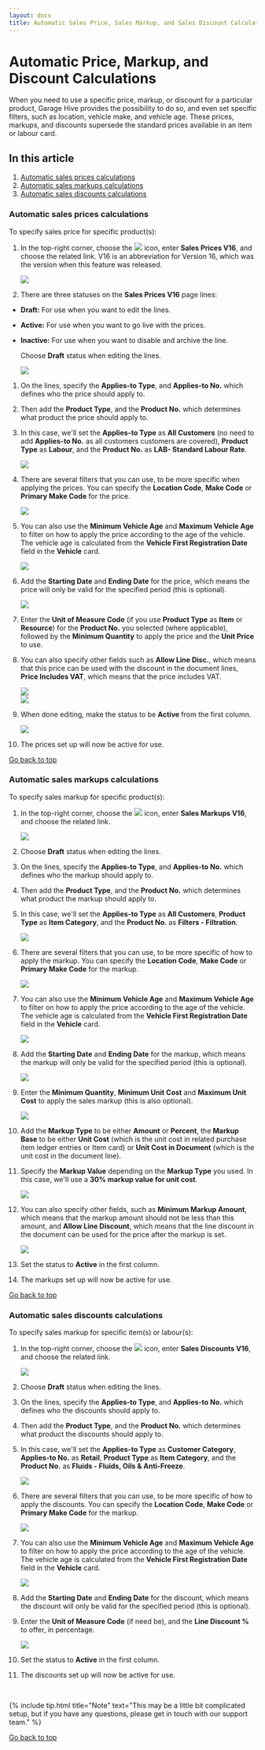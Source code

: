 ```yaml
---
layout: docs
title: Automatic Sales Price, Sales Markup, and Sales Discount Calculations
---
```


<a name="top"></a>

# Automatic Price, Markup, and Discount Calculations 

When you need to use a specific price, markup, or discount for a particular product, Garage Hive provides the possibility to do so, and even set specific filters, such as location, vehicle make, and vehicle age. These prices, markups, and discounts supersede the standard prices available in an item or labour card.

## In this article

1. [Automatic sales prices calculations](#automatic-sales-prices-calculations)
2. [Automatic sales markups calculations](#automatic-sales-markups-calculations)
3. [Automatic sales discounts calculations](#automatic-sales-discounts-calculations)

### Automatic sales prices calculations
To specify sales price for specific product(s):
1. In the top-right corner, choose the ![](media/search_icon.png) icon, enter **Sales Prices V16**, and choose the related link. V16 is an abbreviation for Version 16, which was the version when this feature was released.

   ![](media/garagehive-automatic-pricing1.gif)

1. There are three statuses on the **Sales Prices V16** page lines:
- **Draft:** For use when you want to edit the lines.
- **Active:** For use when you want to go live with the prices.
- **Inactive:** For use when you want to disable and archive the line.

   Choose **Draft** status when editing the lines.

   ![](media/garagehive-automatic-pricing2.png)

1. On the lines, specify the **Applies-to Type**, and **Applies-to No.** which defines who the price should apply to.
1. Then add the **Product Type**, and the **Product No.** which determines what product the price should apply to. 
1. In this case, we'll set the **Applies-to Type** as **All Customers** (no need to add **Applies-to No.** as all customers customers are covered), **Product Type** as **Labour**, and the **Product No.** as **LAB- Standard Labour Rate**.

   ![](media/garagehive-automatic-pricing3.gif)

1. There are several filters that you can use, to be more specific when applying the prices. You can specify the **Location Code**, **Make Code** or **Primary Make Code** for the price.

   ![](media/garagehive-automatic-pricing03.gif)

1. You can also use the **Minimum Vehicle Age** and **Maximum Vehicle Age** to filter on how to apply the price according to the age of the vehicle. The vehicle age is calculated from the **Vehicle First Registration Date** field in the **Vehicle** card.

   ![](media/garagehive-automatic-pricing4.gif)

1. Add the **Starting Date** and **Ending Date** for the price, which means the price will only be valid for the specified period (this is optional).

   ![](media/garagehive-automatic-pricing5.gif)

1. Enter the **Unit of Measure Code** (if you use **Product Type** as **Item** or **Resource**) for the **Product No.** you selected (where applicable), followed by the **Minimum Quantity** to apply the price and the **Unit Price** to use.
1. You can also specify other fields such as **Allow Line Disc.**, which means that this price can be used with the discount in the document lines, **Price Includes VAT**, which means that the price includes VAT.

   ![](media/garagehive-automatic-pricing6.gif)
   <br>
   ![](media/garagehive-automatic-pricing7.png)

1. When done editing, make the status to be **Active** from the first column.

   ![](media/garagehive-automatic-pricing8.gif)

1. The prices set up will now be active for use.

[Go back to top](#top)

### Automatic sales markups calculations
To specify sales markup for specific product(s):
1. In the top-right corner, choose the ![](media/search_icon.png) icon, enter **Sales Markups V16**, and choose the related link.

   ![](media/garagehive-automatic-markups1.gif)

1. Choose **Draft** status when editing the lines. 
1. On the lines, specify the **Applies-to Type**, and **Applies-to No.** which defines who the markup should apply to.
1. Then add the **Product Type**, and the **Product No.** which determines what product the markup should apply to. 
1. In this case, we'll set the **Applies-to Type** as **All Customers**, **Product Type** as **Item Category**, and the **Product No.** as **Filters - Filtration**.

   ![](media/garagehive-automatic-markups2.gif)

1. There are several filters that you can use, to be more specific of how to apply the markup. You can specify the **Location Code**, **Make Code** or **Primary Make Code** for the markup.

   ![](media/garagehive-automatic-markups02.gif)

1. You can also use the **Minimum Vehicle Age** and **Maximum Vehicle Age** to filter on how to apply the price according to the age of the vehicle. The vehicle age is calculated from the **Vehicle First Registration Date** field in the **Vehicle** card.

   ![](media/garagehive-automatic-markups3.gif)

1. Add the **Starting Date** and **Ending Date** for the markup, which means the markup will only be valid for the specified period (this is optional).

   ![](media/garagehive-automatic-markups4.gif)

1. Enter the **Minimum Quantity**, **Minimum Unit Cost** and **Maximum Unit Cost** to apply the sales markup (this is also optional).

   ![](media/garagehive-automatic-markups5.gif)

1. Add the **Markup Type** to be either **Amount** or **Percent**, the **Markup Base** to be either **Unit Cost** (which is the unit cost in related purchase item ledger entries or Item card) or **Unit Cost in Document** (which is the unit cost in the document line).
1. Specify the **Markup Value** depending on the **Markup Type** you used. In this case, we'll use a **30% markup value for unit cost**.

   ![](media/garagehive-automatic-markups6.gif)

1. You can also specify other fields, such as **Minimum Markup Amount**, which means that the markup amount should not be less than this amount, and **Allow Line Discount**, which means that the line discount in the document can be used for the price after the markup is set.

   ![](media/garagehive-automatic-markups7.png)

1. Set the status to **Active** in the first column.
1. The markups set up will now be active for use.

[Go back to top](#top)

### Automatic sales discounts calculations
To specify sales markup for specific item(s) or labour(s):
1. In the top-right corner, choose the ![](media/search_icon.png) icon, enter **Sales Discounts V16**, and choose the related link.

   ![](media/garagehive-automatic-discounts1.gif)

1. Choose **Draft** status when editing the lines. 
1. On the lines, specify the **Applies-to Type**, and **Applies-to No.** which defines who the discounts should apply to.
1. Then add the **Product Type**, and the **Product No.** which determines what product the discounts should apply to. 
1. In this case, we'll set the **Applies-to Type** as **Customer Category**, **Applies-to No.** as **Retail**, **Product Type** as **Item Category**, and the **Product No.** as **Fluids - Fluids, Oils & Anti-Freeze**.

   ![](media/garagehive-automatic-discounts2.gif)

1. There are several filters that you can use, to be more specific of how to apply the discounts. You can specify the **Location Code**, **Make Code** or **Primary Make Code** for the markup.

   ![](media/garagehive-automatic-discounts3.gif)

1. You can also use the **Minimum Vehicle Age** and **Maximum Vehicle Age** to filter on how to apply the price according to the age of the vehicle. The vehicle age is calculated from the **Vehicle First Registration Date** field in the **Vehicle** card.

   ![](media/garagehive-automatic-discounts4.gif)

1. Add the **Starting Date** and **Ending Date** for the discount, which means the discount will only be valid for the specified period (this is optional).
1. Enter the **Unit of Measure Code** (if need be), and the **Line Discount %** to offer, in percentage.

   ![](media/garagehive-automatic-discounts5.gif)

1. Set the status to **Active** in the first column.
1. The discounts set up will now be active for use.

<br>

{% include tip.html title="Note" text="This may be a little bit complicated setup, but if you have any questions, please get in touch with our support team." %}


[Go back to top](#top)